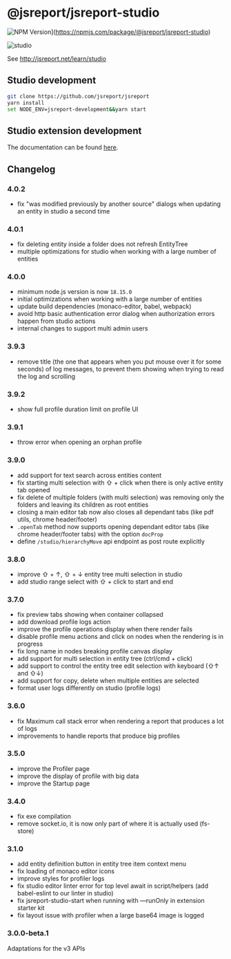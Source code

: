 # @jsreport/jsreport-studio
![NPM Version](http://img.shields.io/npm/v/@jsreport/jsreport-studio.svg?style=flat-square)](https://npmjs.com/package/@jsreport/jsreport-studio)

![studio](http://jsreport.net/img/jsreport-studio.gif)

See http://jsreport.net/learn/studio

## Studio development

```sh
git clone https://github.com/jsreport/jsreport
yarn install
set NODE_ENV=jsreport-development&&yarn start
```

## Studio extension development
The documentation can be found [here](https://jsreport.net/learn/extending-studio).

## Changelog

### 4.0.2

- fix "was modified previously by another source" dialogs when updating an entity in studio a second time

### 4.0.1

- fix deleting entity inside a folder does not refresh EntityTree
- multiple optimizations for studio when working with a large number of entities

### 4.0.0

- minimum node.js version is now `18.15.0`
- initial optimizations when working with a large number of entities
- update build dependencies (monaco-editor, babel, webpack)
- avoid http basic authentication error dialog when authorization errors happen from studio actions
- internal changes to support multi admin users

### 3.9.3

- remove title (the one that appears when you put mouse over it for some seconds) of log messages, to prevent them showing when trying to read the log and scrolling

### 3.9.2

- show full profile duration limit on profile UI

### 3.9.1

- throw error when opening an orphan profile

### 3.9.0

- add support for text search across entities content
- fix starting multi selection with ⇧ + click when there is only active entity tab opened
- fix delete of multiple folders (with multi selection) was removing only the folders and leaving its children as root entities
- closing a main editor tab now also closes all dependant tabs (like pdf utils, chrome header/footer)
- `.openTab` method now supports opening dependant editor tabs (like chrome header/footer tabs) with the option `docProp`
- define `/studio/hierarchyMove` api endpoint as post route explicitly

### 3.8.0

- improve ⇧ + ↑, ⇧ + ↓ entity tree multi selection in studio
- add studio range select with ⇧ + click to start and end

### 3.7.0

- fix preview tabs showing when container collapsed
- add download profile logs action
- improve the profile operations display when there render fails
- disable profile menu actions and click on nodes when the rendering is in progress
- fix long name in nodes breaking profile canvas display
- add support for multi selection in entity tree (ctrl/cmd + click)
- add support to control the entity tree edit selection with keyboard (⇧↑ and ⇧↓)
- add support for copy, delete when multiple entities are selected
- format user logs differently on studio (profile logs)

### 3.6.0

- fix Maximum call stack error when rendering a report that produces a lot of logs
- improvements to handle reports that produce big profiles

### 3.5.0

- improve the Profiler page
- improve the display of profile with big data
- improve the Startup page

### 3.4.0

- fix exe compilation
- remove socket.io, it is now only part of where it is actually used (fs-store)

### 3.1.0

- add entity definition button in entity tree item context menu
- fix loading of monaco editor icons
- improve styles for profiler logs
- fix studio editor linter error for top level await in script/helpers (add babel-eslint to our linter in studio)
- fix jsreport-studio-start when running with —runOnly in extension starter kit
- fix layout issue with profiler when a large base64 image is logged

### 3.0.0-beta.1

Adaptations for the v3 APIs
